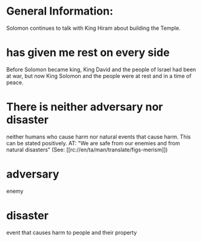 # General Information:

Solomon continues to talk with King Hiram about building the Temple.

# has given me rest on every side

Before Solomon became king, King David and the people of Israel had been at war, but now King Solomon and the people were at rest and in a time of peace.

# There is neither adversary nor disaster

neither humans who cause harm nor natural events that cause harm. This can be stated positively. AT: "We are safe from our enemies and from natural disasters" (See: [[rc://en/ta/man/translate/figs-merism]])

# adversary

enemy

# disaster

event that causes harm to people and their property

